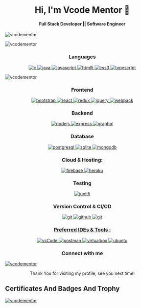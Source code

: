 <h1 align='center'>
    Hi, I'm Vcode Mentor 👋
</h1>

<h4 align='center'>
    Full Stack Developer || Software Engineer
</h4>

<p align="left">
    <img src="https://komarev.com/ghpvc/?username=vcodementor&label=Profile%20views&color=0e75b6&style=flat"
        alt="vcodementor" />
</p>

<p>
    <img align="center" src="https://github-readme-stats.vercel.app/api?username=vcodementor&show_icons=true&locale=en"
        alt="vcodementor" />
</p>


<h3 align="center">Languages</h3>
<p align="center">
    <a href="https://www.cprogramming.com/" target="_blank">
        <img src="https://img.shields.io/badge/C%20programming-A8B9CC.svg?style=for-the-badge&logo=c&logoColor=white"
            alt="c" />
    </a>
    <a href="https://www.java.com" target="_blank">
        <img src="https://img.shields.io/badge/Java-007396.svg?style=for-the-badge&logo=java&logoColor=white"
            alt="java" />
    </a>
    <a href="https://developer.mozilla.org/en-US/docs/Web/JavaScript" target="_blank">
        <img src="https://img.shields.io/badge/Javascript-F7DF1E.svg?style=for-the-badge&logo=javascript&logoColor=black"
            alt="javascript" />
    </a>
    <a href="https://www.w3.org/html/" target="_blank">
        <img src="https://img.shields.io/badge/html-E34F26.svg?style=for-the-badge&logo=html5&logoColor=white"
            alt="html5" />
    </a>
    <a href="https://www.w3schools.com/css/" target="_blank">
        <img src="https://img.shields.io/badge/css-1572B6.svg?style=for-the-badge&logo=css3&logoColor=white"
            alt="css3" />
    </a>
    <a href="https://www.typescriptlang.org/" target="_blank">
        <img src="https://img.shields.io/badge/typescript-3178C6.svg?style=for-the-badge&logo=typescript&logoColor=white"
            alt="typescript" />
    </a>
    
</p>

<p>
    <img align="center"
        src="https://github-readme-stats.vercel.app/api/top-langs?username=vcodementor&show_icons=true&locale=en&layout=compact"
        alt="vcodementor" />
</p>

<h3 align="center">Frontend</h3>
<p align="center">
    <a href="https://getbootstrap.com" target="_blank">
        <img src="https://img.shields.io/badge/bootstrap-7952B3.svg?style=for-the-badge&logo=bootstrap&logoColor=white"
            alt="bootstrap" />
    </a>
    <a href="https://reactjs.org/" target="_blank">
        <img src="https://img.shields.io/badge/reactjs-61DAFB.svg?style=for-the-badge&logo=react&logoColor=black"
            alt="react" />
    </a>
    <a href="https://redux.js.org" target="_blank">
        <img src="https://img.shields.io/badge/redux-764ABC.svg?style=for-the-badge&logo=redux&logoColor=white"
            alt="redux" />
    </a>
    <a href="https://jquery.com/" target="_blank">
        <img src="https://img.shields.io/badge/jquery-0769AD.svg?style=for-the-badge&logo=jquery&logoColor=white"
            alt="jquery" />
    </a>
    <a href="https://webpack.js.org" target="_blank">
        <img src="https://img.shields.io/badge/webpack-8DD6F9.svg?style=for-the-badge&logo=webpack&logoColor=black"
            alt="webpack" />
    </a>
</p>

<h3 align="center">Backend</h3>
<p align="center">
    <a href="https://nodejs.org" target="_blank">
        <img src="https://img.shields.io/badge/node.js-339933.svg?style=for-the-badge&logo=nodedotjs&logoColor=white"
            alt="nodejs" />
    </a>
    <a href="https://expressjs.com" target="_blank">
        <img src="https://img.shields.io/badge/express-000000.svg?style=for-the-badge&logo=express&logoColor=white"
            alt="express" />
        <a href="https://graphql.org" target="_blank">
            <img src="https://img.shields.io/badge/graphql-E10098.svg?style=for-the-badge&logo=graphql&logoColor=white"
                alt="graphql" />
        </a>
</p>

<h3 align="center">Database</h3>
<p align="center">
    <a href="https://www.postgresql.org" target="_blank">
        <img src="https://img.shields.io/badge/postgreSQL-4169E1.svg?style=for-the-badge&logo=postgresql&logoColor=white"
            alt="postgresql" />
    </a>
    <a href="https://www.sqlite.org/" target="_blank">
        <img src="https://img.shields.io/badge/sqlite-003B57.svg?style=for-the-badge&logo=sqlite&logoColor=white"
            alt="sqlite" />
    </a>
    <a href="https://www.mongodb.com/" target="_blank">
        <img src="https://img.shields.io/badge/mongodb-47A248.svg?style=for-the-badge&logo=mongodb&logoColor=white"
            alt="mongodb" />
    </a>
</p>

<h3 align="center">Cloud & Hosting:</h3>
<p align="center">
    <a href="https://firebase.google.com/" target="_blank">
        <img src="https://img.shields.io/badge/firebase-FFCA28.svg?style=for-the-badge&logo=firebase&logoColor=black"
            alt="firebase" />
    </a>
    <a href="https://heroku.com" target="_blank">
        <img src="https://img.shields.io/badge/heroku-430098.svg?style=for-the-badge&logo=heroku&logoColor=white"
            alt="heroku" />
    </a>
</p>

<h3 align="center">Testing</h3>
<p align="center">
    <a href="https://junit.org/junit5/" target="_blank">
        <img src="https://img.shields.io/badge/junit-25A162.svg?style=for-the-badge&logo=junit5&logoColor=white"
            alt="junit5" />
    </a>
</p>

<h3 align="center">Version Control & CI/CD</h3>
<p align="center">
    <a href="https://git-scm.com/" target="_blank">
        <img src="https://img.shields.io/badge/git-F05032.svg?style=for-the-badge&logo=git&logoColor=white" alt="git" />
    </a>
    <a href="https://github.com/" target="_blank">
        <img src="https://img.shields.io/badge/github-181717.svg?style=for-the-badge&logo=github&logoColor=white"
            alt="github" />
    </a>
    <a href="https://gitlab.com" target="_blank">
        <img src="https://img.shields.io/badge/gitlab-181717.svg?style=for-the-badge&logo=gitlab&logoColor=white"
            alt="git" />
</p>

<h3 align="center">Preferred IDEs & Tools :</h3>
<p align="center">
    <a href="https://code.visualstudio.com/" target="_blank">
        <img src="https://img.shields.io/badge/vscode-007ACC.svg?style=for-the-badge&logo=visualstudiocode&logoColor=white"
            alt="vsCode" />
    </a>
    <a href="https://postman.com" target="_blank">
        <img src="https://img.shields.io/badge/postman-FF6C37.svg?style=for-the-badge&logo=postman&logoColor=white"
            alt="postman" />
    </a>
    <a href="https://www.virtualbox.org/" target="_blank">
        <img src="https://img.shields.io/badge/virtualbox-183A61.svg?style=for-the-badge&logo=virtualbox&logoColor=white"
            alt="virtualbox" />
    </a>
    <a href="https://ubuntu.com/" target="_blank">
        <img src="https://img.shields.io/badge/ubuntu-E95420.svg?style=for-the-badge&logo=ubuntu&logoColor=white"
            alt="ubuntu" />
    </a>
</p>

<h3 align="center">Connect with me</h3>

<p align="left"> <a href="https://twitter.com/vcodementor" target="blank"><img
            src="https://img.shields.io/twitter/follow/vcodementor?logo=twitter&style=for-the-badge"
            alt="vcodementor" /></a> </p>

<div align="center">
    Thank You for visiting my profile, see you next time!
    <br>
</div>

## Certificates And Badges And Trophy

<p align="left">
    <a href="https://github.com/ryo-ma/github-profile-trophy">
        <img src="https://github-profile-trophy.vercel.app/?username=vcodementor" alt="vcodementor" />
    </a>
</p>

